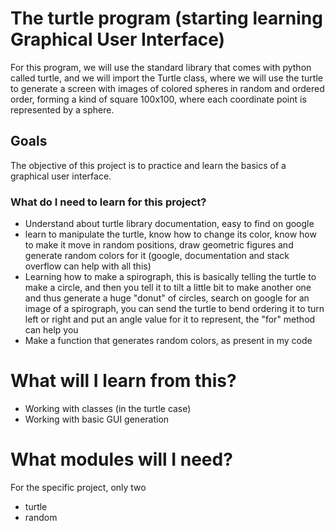 # The turtle program (starting learning Graphical User Interface)
For this program, we will use the standard library that comes with python called turtle, and we will import the Turtle class, where we will use the turtle to generate a screen with images of colored spheres in random and ordered order, forming a kind of square 100x100, where each coordinate point is represented by a sphere.

## Goals
The objective of this project is to practice and learn the basics of a graphical user interface.
### What do I need to learn for this project?
* Understand about turtle library documentation, easy to find on google
* learn to manipulate the turtle, know how to change its color, know how to make it move in random positions, draw geometric figures and generate random colors for it (google, documentation and stack overflow can help with all this)
* Learning how to make a spirograph, this is basically telling the turtle to make a circle, and then you tell it to tilt a little bit to make another one and thus generate a huge "donut" of circles, search on google for an image of a spirograph, you can send the turtle to bend ordering it to turn left or right and put an angle value for it to represent, the "for" method can help you
* Make a function that generates random colors, as present in my code

# What will I learn from this?
* Working with classes (in the turtle case)
* Working with basic GUI generation

# What modules will I need?
For the specific project, only two
* turtle
* random